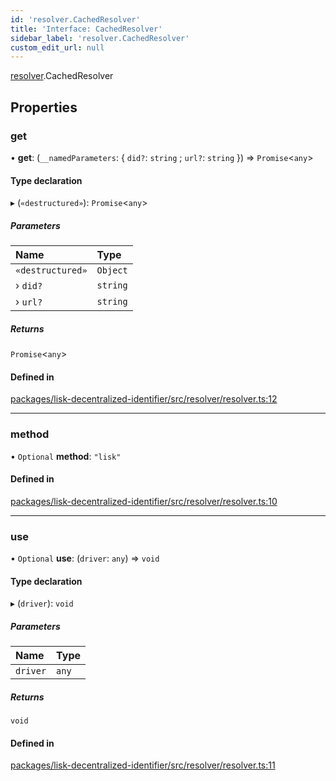 ```yaml
---
id: 'resolver.CachedResolver'
title: 'Interface: CachedResolver'
sidebar_label: 'resolver.CachedResolver'
custom_edit_url: null
---
```


[resolver](../namespaces/resolver.md).CachedResolver

## Properties

### get

• **get**: (`__namedParameters`: { `did?`: `string` ; `url?`: `string` }) => `Promise`<`any`\>

#### Type declaration

▸ (`«destructured»`): `Promise`<`any`\>

##### Parameters

| Name             | Type     |
| :--------------- | :------- |
| `«destructured»` | `Object` |
| › `did?`         | `string` |
| › `url?`         | `string` |

##### Returns

`Promise`<`any`\>

#### Defined in

[packages/lisk-decentralized-identifier/src/resolver/resolver.ts:12](https://github.com/aldhosutra/lisk-did/blob/dbe4f6c/packages/lisk-decentralized-identifier/src/resolver/resolver.ts#L12)

---

### method

• `Optional` **method**: `"lisk"`

#### Defined in

[packages/lisk-decentralized-identifier/src/resolver/resolver.ts:10](https://github.com/aldhosutra/lisk-did/blob/dbe4f6c/packages/lisk-decentralized-identifier/src/resolver/resolver.ts#L10)

---

### use

• `Optional` **use**: (`driver`: `any`) => `void`

#### Type declaration

▸ (`driver`): `void`

##### Parameters

| Name     | Type  |
| :------- | :---- |
| `driver` | `any` |

##### Returns

`void`

#### Defined in

[packages/lisk-decentralized-identifier/src/resolver/resolver.ts:11](https://github.com/aldhosutra/lisk-did/blob/dbe4f6c/packages/lisk-decentralized-identifier/src/resolver/resolver.ts#L11)
